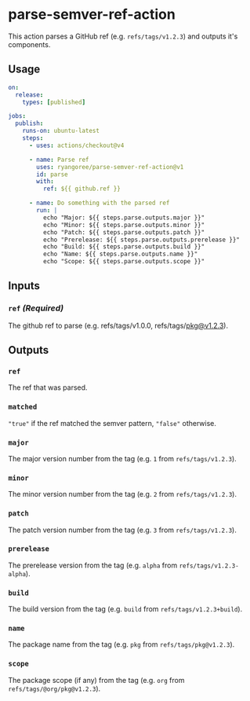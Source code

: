 # parse-semver-ref-action

This action parses a GitHub ref (e.g. `refs/tags/v1.2.3`) and outputs it's components.

## Usage

```yaml
on:
  release:
    types: [published]

jobs:
  publish:
    runs-on: ubuntu-latest
    steps:
      - uses: actions/checkout@v4

      - name: Parse ref
        uses: ryangoree/parse-semver-ref-action@v1
        id: parse
        with:
          ref: ${{ github.ref }}

      - name: Do something with the parsed ref
        run: |
          echo "Major: ${{ steps.parse.outputs.major }}"
          echo "Minor: ${{ steps.parse.outputs.minor }}"
          echo "Patch: ${{ steps.parse.outputs.patch }}"
          echo "Prerelease: ${{ steps.parse.outputs.prerelease }}"
          echo "Build: ${{ steps.parse.outputs.build }}"
          echo "Name: ${{ steps.parse.outputs.name }}"
          echo "Scope: ${{ steps.parse.outputs.scope }}"
```

## Inputs

### `ref` _(Required)_

The github ref to parse (e.g. refs/tags/v1.0.0, refs/tags/pkg@v1.2.3).

## Outputs

### `ref`

The ref that was parsed.

### `matched`

`"true"` if the ref matched the semver pattern, `"false"` otherwise.

### `major`

The major version number from the tag (e.g. `1` from `refs/tags/v1.2.3`).

### `minor`

The minor version number from the tag (e.g. `2` from `refs/tags/v1.2.3`).

### `patch`

The patch version number from the tag (e.g. `3` from `refs/tags/v1.2.3`).

### `prerelease`

The prerelease version from the tag (e.g. `alpha` from `refs/tags/v1.2.3-alpha`).

### `build`

The build version from the tag (e.g. `build` from `refs/tags/v1.2.3+build`).

### `name`

The package name from the tag (e.g. `pkg` from `refs/tags/pkg@v1.2.3`).

### `scope`

The package scope (if any) from the tag (e.g. `org` from `refs/tags/@org/pkg@v1.2.3`).
